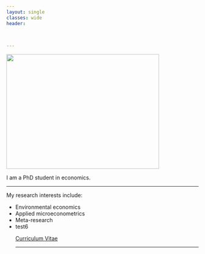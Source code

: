 ```yaml
---
layout: single
classes: wide
header:
  

  
---
```


<img src="/assets/images/header.jpg" width="400" height="300" />

<p>I am a PhD student in economics.<p>

  
<hr>
My research interests include:
<ul>
   <li>Environmental economics</li>
   <li>Applied microeconometrics</li>
   <li>Meta-research</li>
  <li> test6 </li>
 

<p><a href="/home/assets/images/CV_AH_2022.pdf">Curriculum Vitae</a></p>
  
<hr>


  

   



